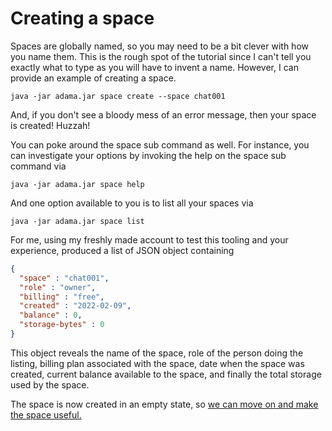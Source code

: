 # Creating a space

Spaces are globally named, so you may need to be a bit clever with how you name them.
This is the rough spot of the tutorial since I can't tell you exactly what to type as you will have to invent a name.
However, I can provide an example of creating a space.

```shell
java -jar adama.jar space create --space chat001
```

And, if you don't see a bloody mess of an error message, then your space is created! Huzzah!

You can poke around the space sub command as well. For instance, you can investigate your options by invoking the help on the space sub command via

```shell
java -jar adama.jar space help
```

And one option available to you is to list all your spaces via

```shell
java -jar adama.jar space list
```

For me, using my freshly made account to test this tooling and your experience, produced a list of JSON object containing

```json
{
  "space" : "chat001",
  "role" : "owner",
  "billing" : "free",
  "created" : "2022-02-09",
  "balance" : 0,
  "storage-bytes" : 0
}
```

This object reveals the name of the space, role of the person doing the listing, billing plan associated with the space, date when the space was created, current balance available to the space, and finally the total storage used by the space.

The space is now created in an empty state, so [we can move on and make the space useful.](03-space.md) 